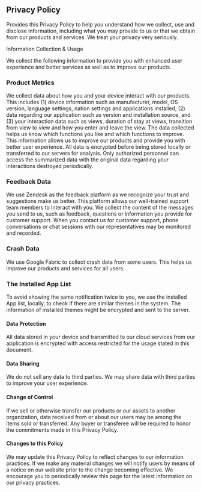 ## Privacy Policy
Provides this Privacy Policy to help you understand how we collect, use and disclose information, including what you may provide to us or that we obtain from our products and services. We treat your privacy very seriously.

Information Collection & Usage

We collect the following information to provide you with enhanced user experience and better services as well as to improve our products.

### Product Metrics

We collect data about how you and your device interact with our products. This includes (1) device information such as manufacturer, model, OS version, language settings, nation settings and applications installed, (2) data regarding our application such as version and installation source, and (3) your interaction data such as views, duration of stay at views, transition from view to view and how you enter and leave the view. The data collected helps us know which functions you like and which functions to improve. This information allows us to improve our products and provide you with better user experience. All data is encrypted before being stored locally or transferred to our servers for analysis. Only authorized personnel can access the summarized data with the original data regarding your interactions destroyed periodically.

### Feedback Data

We use Zendesk as the feedback platform as we recognize your trust and suggestions make us better. This platform allows our well-trained support team members to interact with you. We collect the content of the messages you send to us, such as feedback, questions or information you provide for customer support. When you contact us for customer support, phone conversations or chat sessions with our representatives may be monitored and recorded.

### Crash Data

We use Google Fabric to collect crash data from some users. This helps us improve our products and services for all users.

### The Installed App List

To avoid showing the same notification twice to you, we use the installed App list, locally, to check if there are similar themes in the system. The information of installed themes might be encrypted and sent to the server.

#### Data Protection

All data stored in your device and transmitted to our cloud services from our application is encrypted with access restricted for the usage stated in this document.

#### Data Sharing

We do not sell any data to third parties. We may share data with third parties to improve your user experience.

#### Change of Control

If we sell or otherwise transfer our products or our assets to another organization, data received from or about our users may be among the items sold or transferred. Any buyer or transferee will be required to honor the commitments made in this Privacy Policy.

#### Changes to this Policy

We may update this Privacy Policy to reflect changes to our information practices. If we make any material changes we will notify users by means of a notice on our website prior to the change becoming effective. We encourage you to periodically review this page for the latest information on our privacy practices.
